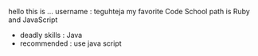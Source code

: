 hello this is ...
username : teguhteja
my favorite Code School path is Ruby and JavaScript
* deadly skills : Java
* recommended : use java script

